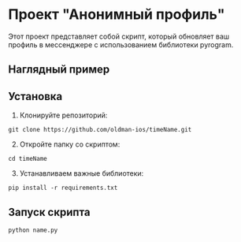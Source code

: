 # Проект "Анонимный профиль"

Этот проект представляет собой скрипт, который обновляет ваш профиль в мессенджере с использованием библиотеки pyrogram.

## Наглядный пример



## Установка

1. Клонируйте репозиторий:

```
git clone https://github.com/oldman-ios/timeName.git
```
2. Откройте папку со скриптом:

```
cd timeName
```
3. Устанавливаем важные библиотеки:

```
pip install -r requirements.txt
```
## Запуск скрипта

```
python name.py
```
